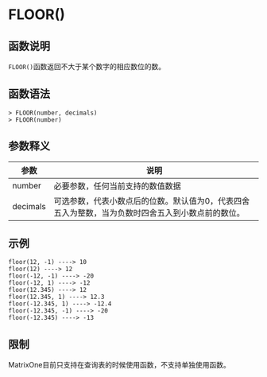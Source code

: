 # **FLOOR()**

## **函数说明**
`FLOOR()`函数返回不大于某个数字的相应数位的数。



## **函数语法**

```
> FLOOR(number, decimals)
> FLOOR(number)
```
## **参数释义**
|  参数  | 说明  |
|  ----  | ----  |
| number | 必要参数，任何当前支持的数值数据 |
| decimals| 可选参数，代表小数点后的位数。默认值为0，代表四舍五入为整数，当为负数时四舍五入到小数点前的数位。|



## **示例**

```
floor(12, -1) ----> 10
floor(12) ----> 12
floor(-12, -1) ----> -20
floor(-12, 1) ----> -12
floor(12.345) ----> 12
floor(12.345, 1) ----> 12.3
floor(-12.345, 1) ----> -12.4
floor(-12.345, -1) ----> -20
floor(-12.345) ----> -13
```

## **限制**
MatrixOne目前只支持在查询表的时候使用函数，不支持单独使用函数。
